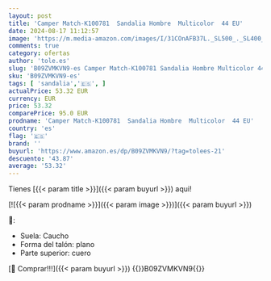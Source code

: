 ```yaml
---
layout: post
title: 'Camper Match-K100781  Sandalia Hombre  Multicolor  44 EU'
date: 2024-08-17 11:12:57
image: 'https://m.media-amazon.com/images/I/31COnAFB37L._SL500_._SL400_.jpg'
comments: true
category: ofertas
author: 'tole.es'
slug: 'B09ZVMKVN9-es Camper Match-K100781 Sandalia Hombre Multicolor 44 EU'
sku: 'B09ZVMKVN9-es'
tags: [ 'sandalia','🇪🇸', ]
actualPrice: 53.32 EUR
currency: EUR
price: 53.32
comparePrice: 95.0 EUR
prodname: 'Camper Match-K100781  Sandalia Hombre  Multicolor  44 EU'
country: 'es'
flag: '🇪🇸'
brand: ''
buyurl: 'https://www.amazon.es/dp/B09ZVMKVN9/?tag=tolees-21'
descuento: '43.87'
average: '53.32'
---
```


Tienes [{{< param title >}}]({{< param buyurl >}}) aqui!

[![{{< param prodname >}}]({{< param image >}})]({{< param buyurl >}})

🔎:

- Suela: Caucho
- Forma del talón: plano
- Parte superior: cuero

[🛒 Comprar!!!]({{< param buyurl >}})
{{<world>}}B09ZVMKVN9{{</world>}}

